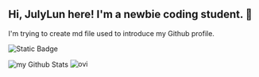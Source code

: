 ## Hi, JulyLun here! I'm a newbie coding student. 🌸
I'm trying to create md file used to introduce my Github profile.

![Static Badge](https://img.shields.io/badge/:badgeContent)
<div>
  <img align="center" src="https://github-readme-stats.vercel.app/api?username=Julylun&include_all_commits=true&count_private=true&show_icons=true&line_height=20&title_color=F05A7E&icon_color=FFBE98&text_color=EEEDEB&bg_color=151515" alt="my Github Stats"/>
  <img src="https://github-readme-stats.vercel.app/api/top-langs?username=madushadhanushka&show_icons=true&locale=en&layout=compact&theme=chartreuse-dark" alt="ovi" />
</div>

<!--
**Julylun/JulyLun** is a ✨ _special_ ✨ repository because its `README.md` (this file) appears on your GitHub profile.

Here are some ideas to get you started:

- 🔭 I’m currently working on ...
- 🌱 I’m currently learning ...
- 👯 I’m looking to collaborate on ...
- 🤔 I’m looking for help with ...
- 💬 Ask me about ...
- 📫 How to reach me: ...
- 😄 Pronouns: ...
- ⚡ Fun fact: ...
-->
